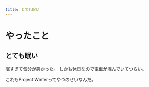 ```yaml
---
title: とても眠い
---
```


# やったこと

## とても眠い

眠すぎて気分が悪かった。
しかも休日なので電車が混んでいてつらい。

これもProject Winterってやつのせいなんだ。

